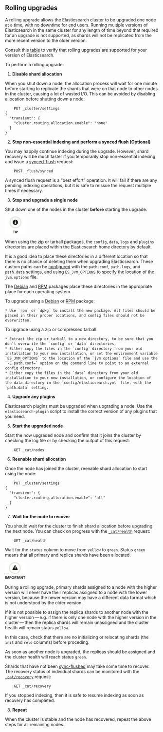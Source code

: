 ## Rolling upgrades

A rolling upgrade allows the Elasticsearch cluster to be upgraded one node at a time, with no downtime for end users. Running multiple versions of Elasticsearch in the same cluster for any length of time beyond that required for an upgrade is not supported, as shards will not be replicated from the more recent version to the older version.

Consult this [table](setup-upgrade.html) to verify that rolling upgrades are supported for your version of Elasticsearch.

To perform a rolling upgrade:

  1. **Disable shard allocation**

When you shut down a node, the allocation process will wait for one minute before starting to replicate the shards that were on that node to other nodes in the cluster, causing a lot of wasted I/O. This can be avoided by disabling allocation before shutting down a node:
    
        PUT _cluster/settings
    {
      "transient": {
        "cluster.routing.allocation.enable": "none"
      }
    }

  2. **Stop non-essential indexing and perform a synced flush (Optional)**

You may happily continue indexing during the upgrade. However, shard recovery will be much faster if you temporarily stop non-essential indexing and issue a [synced-flush](indices-synced-flush.html) request:
    
        POST _flush/synced

A synced flush request is a “best effort” operation. It will fail if there are any pending indexing operations, but it is safe to reissue the request multiple times if necessary.

  3. **Stop and upgrade a single node**

Shut down one of the nodes in the cluster **before** starting the upgrade.

![Tip](images/icons/tip.png)

When using the zip or tarball packages, the `config`, `data`, `logs` and `plugins` directories are placed within the Elasticsearch home directory by default.

It is a good idea to place these directories in a different location so that there is no chance of deleting them when upgrading Elasticsearch. These custom paths can be [configured](important-settings.html#path-settings) with the `path.conf`, `path.logs`, and `path.data` settings, and using `ES_JVM_OPTIONS` to specify the location of the `jvm.options` file.

The [Debian](deb.html) and [RPM](rpm.html) packages place these directories in the appropriate place for each operating system.

To upgrade using a [Debian](deb.html) or [RPM](rpm.html) package:

    * Use `rpm` or `dpkg` to install the new package. All files should be placed in their proper locations, and config files should not be overwritten. 

To upgrade using a zip or compressed tarball:

    * Extract the zip or tarball to a new directory, to be sure that you don’t overwrite the `config` or `data` directories. 
    * Either copy the files in the `config` directory from your old installation to your new installation, or set the environment variable `ES_JVM_OPTIONS` to the location of the `jvm.options` file and use the `-E path.conf=` option on the command line to point to an external config directory. 
    * Either copy the files in the `data` directory from your old installation to your new installation, or configure the location of the data directory in the `config/elasticsearch.yml` file, with the `path.data` setting. 

  4. **Upgrade any plugins**

Elasticsearch plugins must be upgraded when upgrading a node. Use the `elasticsearch-plugin` script to install the correct version of any plugins that you need.

  5. **Start the upgraded node**

Start the now upgraded node and confirm that it joins the cluster by checking the log file or by checking the output of this request:
    
        GET _cat/nodes

  6. **Reenable shard allocation**

Once the node has joined the cluster, reenable shard allocation to start using the node:
    
        PUT _cluster/settings
    {
      "transient": {
        "cluster.routing.allocation.enable": "all"
      }
    }

  7. **Wait for the node to recover**

You should wait for the cluster to finish shard allocation before upgrading the next node. You can check on progress with the [`_cat/health`](cat-health.html) request:
    
        GET _cat/health

Wait for the `status` column to move from `yellow` to `green`. Status `green` means that all primary and replica shards have been allocated.

![Important](images/icons/important.png)

During a rolling upgrade, primary shards assigned to a node with the higher version will never have their replicas assigned to a node with the lower version, because the newer version may have a different data format which is not understood by the older version.

If it is not possible to assign the replica shards to another node with the higher version — e.g. if there is only one node with the higher version in the cluster — then the replica shards will remain unassigned and the cluster health will remain status `yellow`.

In this case, check that there are no initializing or relocating shards (the `init` and `relo` columns) before proceding.

As soon as another node is upgraded, the replicas should be assigned and the cluster health will reach status `green`.

Shards that have not been [sync-flushed](indices-synced-flush.html) may take some time to recover. The recovery status of individual shards can be monitored with the [`_cat/recovery`](cat-recovery.html) request:
    
        GET _cat/recovery

If you stopped indexing, then it is safe to resume indexing as soon as recovery has completed.

  8. **Repeat**

When the cluster is stable and the node has recovered, repeat the above steps for all remaining nodes.



